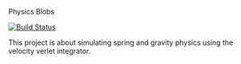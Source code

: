 Physics Blobs

[![Build Status](https://travis-ci.org/rfdickerson/physics-blobs.svg?branch=master)](https://travis-ci.org/rfdickerson/physics-blobs)

This project is about simulating spring and gravity physics using the
velocity verlet integrator.
